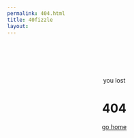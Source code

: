 ```yaml
---
permalink: 404.html
title: 40fizzle
layout: 
---
```

<BR><BR><BR><BR>
<center>
you lost

<h1>404</h1>

<a href="{{ site.url }}">go home</a>
</center>
